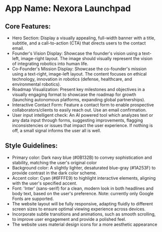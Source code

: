 # **App Name**: Nexora Launchpad

## Core Features:

- Hero Section: Display a visually appealing, full-width banner with a title, subtitle, and a call-to-action (CTA) that directs users to the contact email.
- Founder's Vision Display: Showcase the founder's vision using a text-left, image-right layout. The image should visually represent the vision of integrating robotics into human life.
- Co-Founder's Mission Display: Showcase the co-founder's mission using a text-right, image-left layout. The content focuses on ethical technology, innovation in robotics (defense, healthcare, and environmental robotics).
- Roadmap Visualization: Present key milestones and objectives in a visually engaging format to showcase the roadmap for growth (launching autonomous platforms, expanding global partnerships).
- Interactive Contact Form: Feature a contact form to enable prospective collaborators/clients to easily reach out. Use an email confirmation.
- User input intelligent check: An AI powered tool which analyzes text or any data input through forms, suggesting improvements, flagging inconsistencies or issues that impact the user experience. If nothing is off, a small signal informs the user all is well.

## Style Guidelines:

- Primary color: Dark navy blue (#0B132B) to convey sophistication and stability, matching the user's original color
- Background color: A slightly lighter, desaturated blue-gray (#1A253F) to provide contrast in the dark color scheme.
- Accent color: Cyan (#6FFFE9) to highlight interactive elements, aligning with the user's specified accent.
- Font: 'Inter' (sans-serif) for a clean, modern look in both headlines and body text, based on the user's preference. Note: currently only Google Fonts are supported.
- The website layout will be fully responsive, adapting fluidly to different screen sizes to ensure optimal viewing experience across devices.
- Incorporate subtle transitions and animations, such as smooth scrolling, to improve user engagement and provide a polished feel.
- The website uses material design icons for a more aesthetic appearance